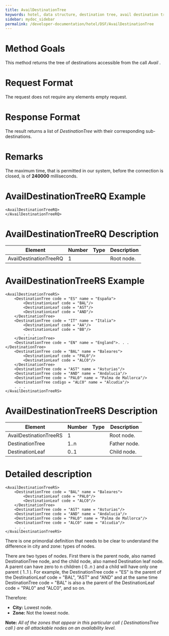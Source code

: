 ```yaml
---
title: AvailDestinationTree
keywords: hotel, data structure, destination tree, avail destination tree
sidebar: mydoc_sidebar
permalink: /developer-documentation/hotel/DSF/AvailDestinationTree
---
```




Method Goals
============

This method returns the tree of destinations accessible from the call
*Avail* .



Request Format
==============

The request does not require any elements empty request.



Response Format
===============

The result returns a list of *DestinationTree* with their corresponding
sub-destinations.



Remarks
=======

The maximum time, that is permitted in our system, before the connection
is closed, is of **240000** milliseconds.



AvailDestinationTreeRQ Example
==============================

    <AvailDestinationTreeRQ>
    </AvailDestinationTreeRQ>



AvailDestinationTreeRQ Description
==================================



| **Element**		 | **Number** | **Type** | **Description** |
| ---------------------  | ---------- | -------- | --------------- |
| AvailDestinationTreeRQ | 1          |          | Root node.      |



AvailDestinationTreeRS Example
==============================

    <AvailDestinationTreeRS>
        <DestinationTree code = "ES" name = "España">
            <DestinationLeaf code = "BAL"/>
            <DestinationLeaf code = "AST"/>
            <DestinationLeaf code = "AND"/>
        </DestinationTree>
        <DestinationTree code = "IT" name = "Italia">
            <DestinationLeaf code = "AA"/>
            <DestinationLeaf code = "BB"/>
            . . .
        </DestinationTree>
        <DestinationTree code = "EN" name = "England">. . .    </DestinationTree>
        <DestinationTree code = "BAL" name = "Baleares">
            <DestinationLeaf code = "PAL0"/>
            <DestinationLeaf code = "ALC0"/>
        </DestinationTree>
        <DestinationTree code = "AST" name = "Asturias"/>
        <DestinationTree code = "AND" name = "Andalucia"/>
        <DestinationTree code = "PAL0" name = "Palma de Mallorca"/>
        <DestinationTree codigo = "ALC0" name = "Alcudia"/>
        . . .
    </AvailDestinationTreeRS>



AvailDestinationTreeRS Description
==================================



| **Element**			| **Number** | **Type** | **Description**	|
| ----------------------------- | ---------- | -------- | --------------------- |
| AvailDestinationTreeRS	| 1          |          | Root node.		|
| DestinationTree		| 1..n       | 		| Father node.		|
| DestinationLeaf		| 0..1       |		| Child node.		|



Detailed description
====================

    <AvailDestinationTreeRS>
        <DestinationTree code = "BAL" name = "Baleares">
            <DestinationLeaf code = "PAL0"/>
            <DestinationLeaf code = "ALC0"/>
        </DestinationTree>
        <DestinationTree code = "AST" name = "Asturias"/>
        <DestinationTree code = "AND" name = "Andalucia"/>
        <DestinationTree code = "PAL0" name = "Palma de Mallorca"/>
        <DestinationTree code = "ALC0" name = "Alcudia"/>
        . . .
    </AvailDestinationTreeRS>



There is one primordial definition that needs to be clear to understand
the difference in city and zone: types of nodes.

There are two types of nodes. First there is the parent node, also named
DestinationTree node, and the child node, also named Destination leaf
node. A parent can have zero to n children ( 0..n ) and a child will
have only one parent ( 1..1 ). For example, the DestinationTree code =
"ES" is the parent of the DestinationLeaf code = "BAL", "AST" and "AND"
and at the same time DestinationTree code = "BAL" is also a the parent
of the DestinationLeaf code = "PAL0" and "ALC0", and so on.

Therefore:

-  **City:** Lowest node.
-  **Zone:** Not the lowest node.




**Note:** *All of the zones that appear in this particular call ( DestinationsTree call ) are all attackable nodes on an availability level.*


